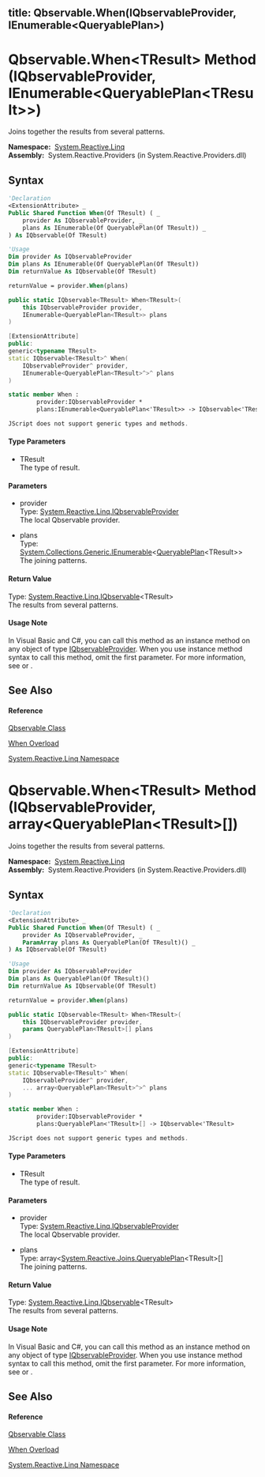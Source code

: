 title: Qbservable.When<TResult>(IQbservableProvider, IEnumerable<QueryablePlan<TResult>>)
---
# Qbservable.When\<TResult\> Method (IQbservableProvider, IEnumerable\<QueryablePlan\<TResult\>\>)

Joins together the results from several patterns.

**Namespace:**  [System.Reactive.Linq](System.Reactive.Linq/System.Reactive.Linq)  
**Assembly:**  System.Reactive.Providers (in System.Reactive.Providers.dll)

## Syntax

```vb
'Declaration
<ExtensionAttribute> _
Public Shared Function When(Of TResult) ( _
    provider As IQbservableProvider, _
    plans As IEnumerable(Of QueryablePlan(Of TResult)) _
) As IQbservable(Of TResult)
```

```vb
'Usage
Dim provider As IQbservableProvider
Dim plans As IEnumerable(Of QueryablePlan(Of TResult))
Dim returnValue As IQbservable(Of TResult)

returnValue = provider.When(plans)
```

```csharp
public static IQbservable<TResult> When<TResult>(
    this IQbservableProvider provider,
    IEnumerable<QueryablePlan<TResult>> plans
)
```

```c++
[ExtensionAttribute]
public:
generic<typename TResult>
static IQbservable<TResult>^ When(
    IQbservableProvider^ provider, 
    IEnumerable<QueryablePlan<TResult>^>^ plans
)
```

```fsharp
static member When : 
        provider:IQbservableProvider * 
        plans:IEnumerable<QueryablePlan<'TResult>> -> IQbservable<'TResult> 
```

```javascript
JScript does not support generic types and methods.
```

#### Type Parameters

- TResult  
  The type of result.

#### Parameters

- provider  
  Type: [System.Reactive.Linq.IQbservableProvider](IQbservableProvider/IQbservableProvider)  
  The local Qbservable provider.

- plans  
  Type: [System.Collections.Generic.IEnumerable](https://msdn.microsoft.com/en-us/library/9eekhta0)\<[QueryablePlan](QueryablePlan/QueryablePlan(TResult))\<TResult\>\>  
  The joining patterns.

#### Return Value

Type: [System.Reactive.Linq.IQbservable](IQbservable/IQbservable(TSource))\<TResult\>  
The results from several patterns.

#### Usage Note

In Visual Basic and C\#, you can call this method as an instance method on any object of type [IQbservableProvider](IQbservableProvider/IQbservableProvider). When you use instance method syntax to call this method, omit the first parameter. For more information, see [](https://msdn.microsoft.com/en-us/library/Bb384936) or [](https://msdn.microsoft.com/en-us/library/Bb383977).

## See Also

#### Reference

[Qbservable Class](Qbservable/Qbservable)

[When Overload](When/Qbservable.When)

[System.Reactive.Linq Namespace](System.Reactive.Linq/System.Reactive.Linq)

# Qbservable.When\<TResult\> Method (IQbservableProvider, array\<QueryablePlan\<TResult\>\[\])

Joins together the results from several patterns.

**Namespace:**  [System.Reactive.Linq](System.Reactive.Linq/System.Reactive.Linq)  
**Assembly:**  System.Reactive.Providers (in System.Reactive.Providers.dll)

## Syntax

```vb
'Declaration
<ExtensionAttribute> _
Public Shared Function When(Of TResult) ( _
    provider As IQbservableProvider, _
    ParamArray plans As QueryablePlan(Of TResult)() _
) As IQbservable(Of TResult)
```

```vb
'Usage
Dim provider As IQbservableProvider
Dim plans As QueryablePlan(Of TResult)()
Dim returnValue As IQbservable(Of TResult)

returnValue = provider.When(plans)
```

```csharp
public static IQbservable<TResult> When<TResult>(
    this IQbservableProvider provider,
    params QueryablePlan<TResult>[] plans
)
```

```c++
[ExtensionAttribute]
public:
generic<typename TResult>
static IQbservable<TResult>^ When(
    IQbservableProvider^ provider, 
    ... array<QueryablePlan<TResult>^>^ plans
)
```

```fsharp
static member When : 
        provider:IQbservableProvider * 
        plans:QueryablePlan<'TResult>[] -> IQbservable<'TResult> 
```

```javascript
JScript does not support generic types and methods.
```

#### Type Parameters

- TResult  
  The type of result.

#### Parameters

- provider  
  Type: [System.Reactive.Linq.IQbservableProvider](IQbservableProvider/IQbservableProvider)  
  The local Qbservable provider.

- plans  
  Type: array\<[System.Reactive.Joins.QueryablePlan](QueryablePlan/QueryablePlan(TResult))\<TResult\>\[\]  
  The joining patterns.

#### Return Value

Type: [System.Reactive.Linq.IQbservable](IQbservable/IQbservable(TSource))\<TResult\>  
The results from several patterns.

#### Usage Note

In Visual Basic and C\#, you can call this method as an instance method on any object of type [IQbservableProvider](IQbservableProvider/IQbservableProvider). When you use instance method syntax to call this method, omit the first parameter. For more information, see [](https://msdn.microsoft.com/en-us/library/Bb384936) or [](https://msdn.microsoft.com/en-us/library/Bb383977).

## See Also

#### Reference

[Qbservable Class](Qbservable/Qbservable)

[When Overload](When/Qbservable.When)

[System.Reactive.Linq Namespace](System.Reactive.Linq/System.Reactive.Linq)
